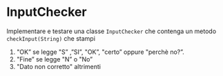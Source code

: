 # InputChecker

Implementare e testare una classe `InputChecker` che contenga un metodo `checkInput(String)` che stampi

1. "OK” se legge "S” ,”SI”, "OK”, "certo” oppure "perchè no?”.
2. "Fine” se legge "N” o "No”
3. "Dato non corretto" altrimenti
